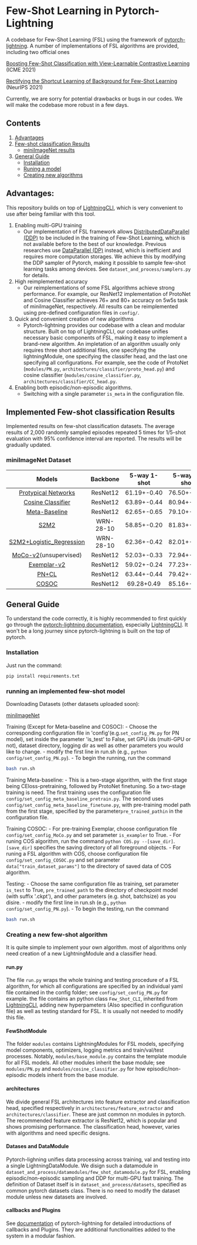 # Few-Shot Learning in Pytorch-Lightning
A codebase for Few-Shot Learning (FSL) using the framework of [pytorch-lightning](https://www.pytorchlightning.ai/). A number of implementations of FSL algorithms are provided, including two official ones

[Boosting Few-Shot Classification with View-Learnable Contrastive Learning](https://arxiv.org/abs/2107.09242) (ICME 2021)

[Rectifying the Shortcut Learning of Background for Few-Shot Learning](https://arxiv.org/abs/2107.07746) (NeurIPS 2021)

Currently, we are sorry for potential drawbacks or bugs in our codes. We will make the codebase more robust in a few days.

## Contents
1. [Advantages](#Advantages)
2. [Few-shot classification Results](#Implemented-Few-shot-classification-Results)
   - [miniImageNet results](#miniImageNet-Dataset)
3. [General Guide](#General-Guide)
   - [Installation](#installation)
   - [Runing a model](#running-an-implemented-few-shot-model)
   - [Creating new algorithms](#Creating-a-new-few-shot-algorithm)



## Advantages:
This repository builds on top of [LightningCLI](https://pytorch-lightning.readthedocs.io/en/latest/common/lightning_cli.html), which is very convenient to use after being familiar with this tool. 

1. Enabling multi-GPU training
   - Our implementation of FSL framework allows [DistributedDataParallel (DDP)](https://pytorch.org/docs/stable/notes/ddp.html) to be included in the training of Few-Shot Learning, which is not available before to the best of our knowledge. Previous researches use [DataParallel (DP)](https://pytorch.org/docs/stable/generated/torch.nn.DataParallel.html) instead, which is inefficient and requires more computation storages. We achieve this by modifying the DDP sampler of Pytorch, making it possible to sample few-shot learning tasks among devices. See `dataset_and_process/samplers.py` for details.
2. High reimplemented accuracy
   - Our reimplementations of some FSL algorithms achieve strong performance. For example, our ResNet12 implementation of ProtoNet and Cosine Classifier achieves 76+ and 80+ accuracy on 5w5s task of miniImageNet, respectively. All results can be reimplemented using pre-defined configuration files in `config/`.
4. Quick and convenient creation of new algorithms
   - Pytorch-lightning provides our codebase with a clean and modular structure. Built on top of LightningCLI, our codebase unifies necessary basic components of FSL, making it easy to implement a brand-new algorithm. An impletation of an algorithm usually only requires three short additional files, one specifying the lightningModule, one specifying the classifer head, and the last one specifying all configurations. For example, see the code of ProtoNet (`modules/PN.py`, `architectures/classifier/proto_head.py`) and cosine classifier (`modules/cosine_classifier.py`, `architectures/classifier/CC_head.py`.
5. Enabling both episodic/non-episodic algorithms.
   - Switching with a single parameter `is_meta` in the configuration file.

## Implemented Few-shot classification Results 

Implemented results on few-shot classification datasets. The average results of 2,000 randomly sampled episodes repeated 5 times for 1/5-shot evaluation with 95% confidence interval are reported. The results will be gradually updated.

### miniImageNet Dataset

|Models|Backbone|5-way 1-shot|5-way 5-shot|
|:----:|:----:|:----:|:----:|
|[Protypical Networks](https://arxiv.org/abs/1703.05175)|ResNet12|61.19+-0.40 |  76.50+-0.45| 
|[Cosine Classifier](https://arxiv.org/abs/1804.09458)|ResNet12|63.89+-0.44|80.94+-0.05|
|[Meta-Baseline](https://arxiv.org/abs/2003.04390)|ResNet12|62.65+-0.65|79.10+-0.29|
|[S2M2](https://arxiv.org/abs/1907.12087)|WRN-28-10|58.85+-0.20|81.83+-0.15|
|[S2M2+Logistic_Regression](https://arxiv.org/abs/1907.12087)|WRN-28-10|62.36+-0.42|82.01+-0.24|
|[MoCo-v2](https://arxiv.org/abs/1911.05722)(unsupervised)|ResNet12|52.03+-0.33|72.94+-0.29|
|[Exemplar-v2](https://arxiv.org/abs/2006.06606)|ResNet12|59.02+-0.24|77.23+-0.16|
|[PN+CL](https://arxiv.org/abs/2107.09242)|ResNet12|63.44+-0.44|79.42+-0.06|
|[COSOC](https://arxiv.org/abs/2107.07746)|ResNet12|69.28+0.49|85.16+-0.42|


## General Guide
To understand the code correctly, it is highly recommended to first quickly go through the [pytorch-lightning documentation](https://pytorch-lightning.readthedocs.io/en/latest/), especially [LightningCLI](https://pytorch-lightning.readthedocs.io/en/latest/common/lightning_cli.html). It won't be a long journey since pytorch-lightning is built on the top of pytorch.

### Installation
Just run the command:

```bash
pip install requirements.txt
```



### running an implemented few-shot model

Downloading Datasets (other datasets uploaded soon):

[miniImageNet](https://1drv.ms/u/s!AkYSH77Z8H6qa872NXTDnt-6bwY?e=XcKJgH)

Training (Except for Meta-baseline and COSOC):
    - Choose the corresponding configuration file in 'config'(e.g.`set_config_PN.py` for PN model), set  inside the parameter 'is_test' to False, set GPU ids (multi-GPU or not), dataset directory, logging dir as well as other parameters you would like to change.
    - modify the first line in run.sh (e.g., `python config/set_config_PN.py`).
    - To begin the running, run the command 
```bash
bash run.sh
```

Training Meta-baseline:
    - This is a two-stage algorithm, with the first stage being CEloss-pretraining, followed by ProtoNet finetuning. So a two-stage training is need. The first training uses the configuration file `config/set_config_meta_baseline_pretrain.py`. The second uses `config/set_config_meta_baseline_finetune.py`, with pre-training model path from the first stage, specified by the parameter`pre_trained_pathin` in the configuration file.

Training COSOC:
    - For pre-training Exemplar, choose configuration file `config/set_config_MoCo.py` and set parameter `is_exampler` to True.
    - For runing COS algorithm, run the command `python COS.py --[save_dir]`. `[save_dir]` specifies the saving directory of all foreground objects.
    - For runing a FSL algorithm with COS, choose configuration file `config/set_config_COSOC.py` and set parameter `data["train_dataset_params"]` to the directory of saved data of COS algorithm.

Testing:
    - Choose the same configuration file as training, set parameter `is_test` to True, `pre_trained_path` to the directory of checkpoint model (with suffix '.ckpt'), and other parameters (e.g. shot, batchsize) as you disire.
    - modify the first line in run.sh (e.g., `python config/set_config_PN.py`).
    - To begin the testing, run the command 
```bash
bash run.sh
```

### Creating a new few-shot algorithm

It is quite simple to implement your own algorithm. most of algorithms only need creation of a new LightningModule and a classifier head. 

#### run.py
The file `run.py` wraps the whole training and testing procedure of a FSL algorithm, for which all configurations are specified by an individual yaml file contained in the config folder; see `config/set_config_PN.py` for example. the file contains an python class `Few_Shot_CLI`, inherited from [LightningCLI](https://pytorch-lightning.readthedocs.io/en/latest/common/lightning_cli.html), adding new hyperpameters (Also specified in configuration file) as well as testing standard for FSL. It is usually not needed to modify this file.

#### FewShotModule
The folder `modules` contains LightningModules for FSL models, specifying model components, optimizers, logging metrics and train/val/test processes. Notably, `modules/base_module.py` contains the template module for all FSL models. All other modules inherit the base module; see `modules/PN.py` and `modules/cosine_classifier.py` for how episodic/non-episodic models inherit from the base module.

#### architectures
We divide general FSL architectures into feature extractor and classification head, specified respectively in `architectures/feature_extractor` and `architectures/classifier`. These are just common nn modules in pytorch. The recommended feature extractor is ResNet12, which is popular and shows promising performance. The classification head, however, varies with algorithms and need specific designs.

#### Datases and DataModule
Pytorch-lighning unifies data processing across training, val and testing into a single LightningDataModule. We disign such a datamodule in `dataset_and_process/datamodules/few_shot_datamodule.py` for FSL, enabling episodic/non-episodic sampling and DDP for multi-GPU fast training. The definition of Dataset itself is in `dataset_and_process/datasets`, specified as common pytorch datasets class. There is no need to modify the dataset module unless new datasets are involved.

#### callbacks and Plugins
See [documentation](https://pytorch-lightning.readthedocs.io/en/latest/) of pytorch-lightning for detailed introductions of callbacks and Plugins. They are additional functionalities added to the system in a modular fashion.













